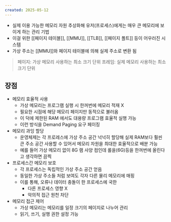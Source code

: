 ```yaml
---
created: 2025-05-12
---
```

- 실제 이용 가능한 메모리 자원 추상화해 유저(프로세스)에게는 매우 큰 메모리에 보이게 하는 관리 기법
- 이걸 위한 [[페이지 테이블]], [[MMU]], [[TLB]], [[페이지 폴트]] 등이 어우러진 시스템
- 가상 주소는 [[MMU]]와 페이지 테이블에 의해 실제 주소로 변환 됨
> 페이지: 가상 메모리 사용하는 최소 크기 단위
> 프레임: 실제 메모리 사용하는 최소 크기 단위

## 장점
- 메모리 효율적 사용
	- 가상 메모리는 프로그램 실행 시 한꺼번에 메모리 적재 X
	- 필요한 시점에 해당 메모리 페이지만 동적으로 불러옴
	- 이 덕에 제한된 RAM 에서도 대용량 프로그램 효율적 실행 가능
	- 이런 방식을 Demand Paging 요구 페이징
- 메모리 과잉 할당
	- 운영체제는 각 프로레스에 가상 주소 공간 넉넉히 할당해 실제 RAM보다 훨씬 큰 주소 공간 사용할 수 있어서 메모리 자원을 최대한 효율적으로 배분 가능
	- 예를 들어 가상 메모리 없이 8G 램 사양 컴인데 롤을(6G)등을 한꺼번에 올린다고 생각하면 끔찍
- 프로세스간 메모리 보호
	- 각 프로세스는 독립적인 가상 주소 공간 얻음
	- 동일한 가상 주소들 처럼 보여도 각자 다른 물리 메모리에 매핑
	- 이를 통해, 오류나 데이터 충돌이 한 프로세스에 국한
		- 다른 프로세스 영향 X
		- 악의적 접근 원천 차단
- 메모리 접근 제어
	- 가상 메모리는 메모리를 일정 크기의 페이지로 나누어 관리
	- 읽기, 쓰기, 실행 권한 설정 가능

 